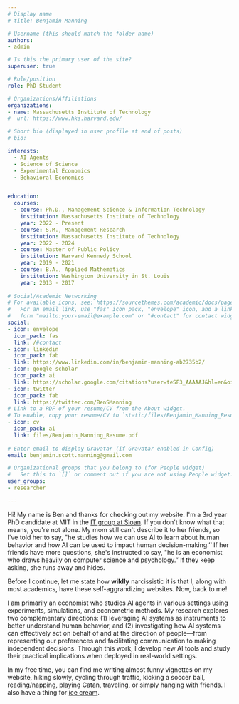 ```yaml
---
# Display name
# title: Benjamin Manning

# Username (this should match the folder name)
authors: 
- admin

# Is this the primary user of the site?
superuser: true

# Role/position
role: PhD Student

# Organizations/Affiliations
organizations:
- name: Massachusetts Institute of Technology
#  url: https://www.hks.harvard.edu/

# Short bio (displayed in user profile at end of posts)
# bio: 

interests:
  - AI Agents
  - Science of Science
  - Experimental Economics
  - Behavioral Economics


education:
  courses:
  - course: Ph.D., Management Science & Information Technology
    institution: Massachusetts Institute of Technology
    year: 2022 - Present
  - course: S.M., Management Research
    institution: Massachusetts Institute of Technology
    year: 2022 - 2024   
  - course: Master of Public Policy
    institution: Harvard Kennedy School
    year: 2019 - 2021
  - course: B.A., Applied Mathematics
    institution: Washington University in St. Louis
    year: 2013 - 2017
    
# Social/Academic Networking
# For available icons, see: https://sourcethemes.com/academic/docs/page-builder/#icons
#   For an email link, use "fas" icon pack, "envelope" icon, and a link in the
#   form "mailto:your-email@example.com" or "#contact" for contact widget.
social:
- icon: envelope
  icon_pack: fas
  link: /#contact
- icon: linkedin
  icon_pack: fab
  link: https://www.linkedin.com/in/benjamin-manning-ab2735b2/
- icon: google-scholar
  icon_pack: ai
  link: https://scholar.google.com/citations?user=teSF3_AAAAAJ&hl=en&oi=sra
- icon: twitter
  icon_pack: fab
  link: https://twitter.com/BenSManning
# Link to a PDF of your resume/CV from the About widget.
# To enable, copy your resume/CV to `static/files/Benjamin_Manning_Resume.pdf` and uncomment the lines below.
- icon: cv
  icon_pack: ai
  link: files/Benjamin_Manning_Resume.pdf
  
# Enter email to display Gravatar (if Gravatar enabled in Config)
email: benjamin.scott.manning@gmail.com

# Organizational groups that you belong to (for People widget)
#   Set this to `[]` or comment out if you are not using People widget.
user_groups:
- researcher

---
```

Hi! My name is Ben and thanks for checking out my website. I'm a 3rd year PhD candidate at MIT in the [IT group at Sloan](https://mitsloan.mit.edu/phd/program-overview/it). If you don't know what that means, you're not alone. My mom still can't describe it to her friends, so I've told her to say, "he studies how we can use AI to learn about human behavior and how AI can be used to impact human decision-making.’’ If her friends have more questions, she's instructed to say, "he is an economist who draws heavily on computer science and psychology.” If they keep asking, she runs away and hides.

Before I continue, let me state how **wildly** narcissistic it is that I, along with most academics, have these self-aggrandizing websites. Now, back to me! 

I am primarily an economist who studies AI agents in various settings using experiments, simulations, and econometric methods. My research explores two complementary directions: (1) leveraging AI systems as instruments to better understand human behavior, and (2) investigating how AI systems can effectively act on behalf of and at the direction of people—from representing our preferences and facilitating communication to making independent decisions. Through this work, I develop new AI tools and study their practical implications when deployed in real-world settings.

In my free time, you can find me writing almost funny vignettes on my website, hiking slowly, cycling through traffic, kicking a soccer ball, reading/napping, playing Catan, traveling, or simply hanging with friends. I also have a thing for [ice cream](https://benjaminmanning.substack.com/p/im-almost-30-and-im-still-writing).





